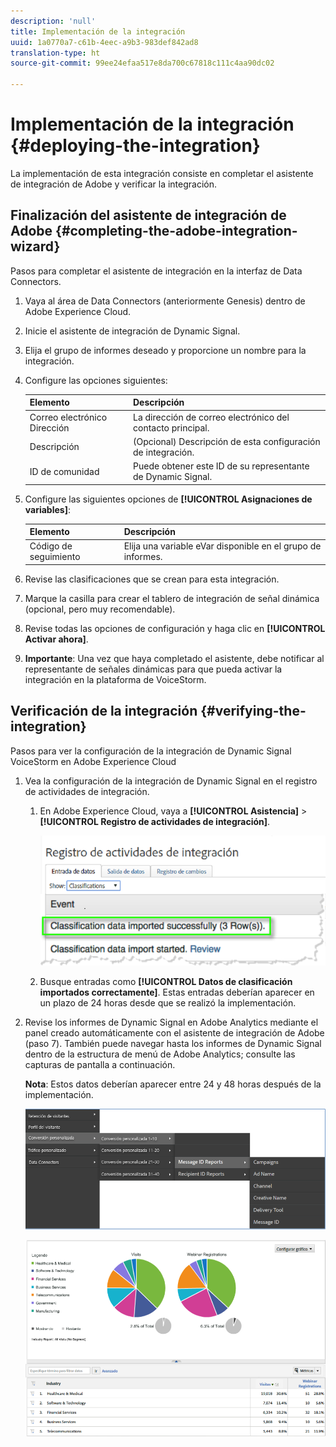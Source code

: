 ```yaml
---
description: 'null'
title: Implementación de la integración
uuid: 1a0770a7-c61b-4eec-a9b3-983def842ad8
translation-type: ht
source-git-commit: 99ee24efaa517e8da700c67818c111c4aa90dc02

---
```



# Implementación de la integración {#deploying-the-integration}

La implementación de esta integración consiste en completar el asistente de integración de Adobe y verificar la integración.

## Finalización del asistente de integración de Adobe {#completing-the-adobe-integration-wizard}

Pasos para completar el asistente de integración en la interfaz de Data Connectors.

1. Vaya al área de Data Connectors (anteriormente Genesis) dentro de Adobe Experience Cloud.
1. Inicie el asistente de integración de Dynamic Signal.
1. Elija el grupo de informes deseado y proporcione un nombre para la integración.
1. Configure las opciones siguientes:

   | Elemento | Descripción |
   |---|---|
   | Correo electrónico Dirección | La dirección de correo electrónico del contacto principal. |
   | Descripción | (Opcional) Descripción de esta configuración de integración. |
   | ID de comunidad | Puede obtener este ID de su representante de Dynamic Signal. |

1. Configure las siguientes opciones de **[!UICONTROL Asignaciones de variables]**:

   | Elemento | Descripción |
   |---|---|
   | Código de seguimiento | Elija una variable eVar disponible en el grupo de informes. |

1. Revise las clasificaciones que se crean para esta integración.
1. Marque la casilla para crear el tablero de integración de señal dinámica (opcional, pero muy recomendable).
1. Revise todas las opciones de configuración y haga clic en **[!UICONTROL Activar ahora]**.
1. **Importante**: Una vez que haya completado el asistente, debe notificar al representante de señales dinámicas para que pueda activar la integración en la plataforma de VoiceStorm.

## Verificación de la integración {#verifying-the-integration}

Pasos para ver la configuración de la integración de Dynamic Signal VoiceStorm en Adobe Experience Cloud

1. Vea la configuración de la integración de Dynamic Signal en el registro de actividades de integración.
   1. En Adobe Experience Cloud, vaya a **[!UICONTROL Asistencia]** > **[!UICONTROL Registro de actividades de integración]**.

      ![](assets/integration_activity_log.png)

   1. Busque entradas como **[!UICONTROL Datos de clasificación importados correctamente]**. Estas entradas deberían aparecer en un plazo de 24 horas desde que se realizó la implementación.
1. Revise los informes de Dynamic Signal en Adobe Analytics mediante el panel creado automáticamente con el asistente de integración de Adobe (paso 7). También puede navegar hasta los informes de Dynamic Signal dentro de la estructura de menú de Adobe Analytics; consulte las capturas de pantalla a continuación.

   **Nota**: Estos datos deberían aparecer entre 24 y 48 horas después de la implementación.

   ![](assets/reporting.png)

   ![](assets/reporting2.png)
